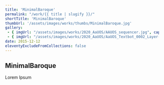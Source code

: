 ```yaml
---
title: 'MinimalBaroque'
permalink: "/work/{{ title | slugify }}/"
shortTitle: 'MinimalBaroque'
thumbUrl: '/assets/images/works/thumbs/MinimalBaroque.jpg'
gallery:
 - { imgUrl: "/assets/images/works/2020_AaUOS/AAUOS_sequencer.jpg", caption: "" }
 - { imgUrl: "/assets/images/works/2020_AaUOS/AaUOS_Textbot_0002_Layer-20.jpg", caption: "" }
date: 2015-12-12
eleventyExcludeFromCollections: false
---
```



<div class="Grid Grid--gutters Grid--full large-Grid--fit">
  <div class="Grid-cell">
    <div class='headerGroup'>
      <h2>MinimalBaroque</h2>
      <p>Lorem Ipsum</p>
    </div>
  </div>
</div>